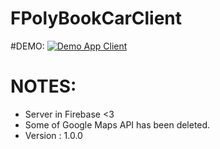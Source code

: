 # FPolyBookCarClient
#DEMO: 
  [![Demo App Client](https://f0.pngfuel.com/png/441/337/youtube-play-button-logo-computer-icons-youtube-icon-app-logo-youtube-logo-png-clip-art.png)](https://www.youtube.com/watch?v=4qYL8oihyA0)
# NOTES: 
- Server in Firebase <3
- Some of Google Maps API has been deleted.
- Version : 1.0.0
